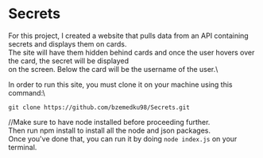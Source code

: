 # Secrets

For this project, I created a website that pulls data from an API containing secrets and displays them on cards.\
The site will have them hidden behind cards and once the user hovers over the card, the secret will be displayed\
on the screen. Below the card will be the username of the user.\

In order to run this site, you must clone it on your machine using this command:\
```
git clone https://github.com/bzemedku98/Secrets.git
```

//Make sure to have node installed before proceeding further.\
Then run npm install to install all the node and json packages.\
Once you've done that, you can run it by doing ```node index.js``` on your terminal.
